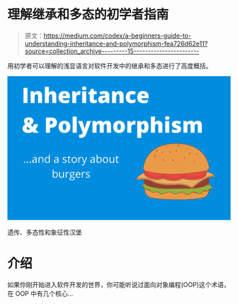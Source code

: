 # 理解继承和多态的初学者指南

> 原文：<https://medium.com/codex/a-beginners-guide-to-understanding-inheritance-and-polymorphism-fea726d62e11?source=collection_archive---------15----------------------->

用初学者可以理解的浅显语言对软件开发中的继承和多态进行了高度概括。

![](img/17c5f42398a1a17f7bba8b38fb45b98e.png)

遗传、多态性和象征性汉堡

# 介绍

如果你刚开始进入软件开发的世界，你可能听说过面向对象编程(OOP)这个术语，在 OOP 中有几个核心…